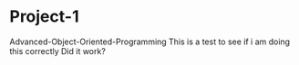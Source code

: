 # Project-1
Advanced-Object-Oriented-Programming 
This is a test to see if i am doing this correctly
Did it work?